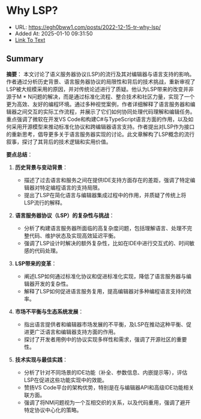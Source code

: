 # Why LSP?
- URL: https://egh0bww1.com/posts/2022-12-15-tr-why-lsp/
- Added At: 2025-01-10 09:31:50
- [Link To Text](2025-01-10-why-lsp_raw.md)

## Summary
**摘要**：
本文讨论了语义服务器协议(LSP)的流行及其对编辑器与语言支持的影响。作者通过分析历史背景、语言服务器协议的局限性和背后的技术挑战，重新审视了LSP被大规模采用的原因，并对传统论述进行了质疑。他认为LSP带来的改变并非源于M * N问题的解决，而是通过标准化流程、整合技术和社区力量，实现了一个更为高效、友好的编程环境。通过多种视觉案例，作者详细解释了语言服务器和编辑器之间交互的实际工作流程，并展示了它们如何协同处理代码理解和编辑任务。重点强调了微软在开发VS Code和构建C#与TypeScript语言方面的作用，以及如何采用开源模型来推动标准化协议和跨编辑器语言支持。作者提出对LSP作为接口的重新思考，倡导更多关于语言服务器实现的讨论。此文章解构了LSP概念的流行叙事，探讨了其背后的技术逻辑和实用价值。

**要点总结**：
1. **历史背景与变动背景**：
   - 描述了过去语言和服务之间在提供IDE支持方面存在的差距，强调了特定编辑器对特定编程语言的支持局限。
   - 提出了LSP在简化语言与编辑器集成过程中的作用，并质疑了传统上将LSP流行的解释。

2. **语言服务器协议（LSP）的复杂性与挑战**：
   - 分析了构建语言服务器所面临的高复杂度问题，包括理解语言、处理不完整代码、维护状态及实现高效延迟平衡。
   - 强调了LSP设计时解决的额外复杂性，比如在IDE中进行交互式的、时间敏感的代码处理。

3. **LSP带来的变革**：
   - 阐述LSP如何通过标准化协议和促进标准化实现，降低了语言服务器与编辑器开发的复杂性。
   - 解释了LSP如何促进语言服务复用，提高编辑器对多种编程语言支持的效率。

4. **市场不平衡与生态系统发展**：
   - 指出语言提供者和编辑器市场发展的不平衡，及LSP在推动这种平衡、促进更广泛语言和编辑器支持方面的作用。
   - 探讨了开发者用例中的协议实现多样性和需求，强调了开源社区的重要性。

5. **技术实现与最佳实践**：
   - 分析了针对不同场景的IDE功能（补全、参数信息、内嵌提示等），评估LSP在促进这些功能实现中的效能。
   - 赞扬VS Code平台的架构优势，特别是在与编辑器API和高级IDE功能相关联方面。
   - 强调了将NM问题视为一个互相交织的关系，以及代码重用，强调了避开特定协议中心化的策略。
